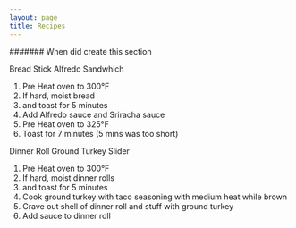 ```yaml
---
layout: page
title: Recipes
---
```


####### When did create this section

Bread Stick Alfredo Sandwhich 

1. Pre Heat oven to 300°F
2. If hard, moist bread 
3. and toast for 5 minutes 
3. Add Alfredo sauce and Sriracha sauce
4. Pre Heat oven to 325°F
5. Toast for 7 minutes (5 mins was too short)


Dinner Roll Ground Turkey Slider

1. Pre Heat oven to 300°F
2. If hard, moist dinner rolls 
3. and toast for 5 minutes 
4. Cook ground turkey with taco seasoning with medium heat while brown
5. Crave out shell of dinner roll and stuff with ground turkey
6. Add sauce to dinner roll